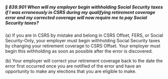 ##### § 839.901 When will my employer begin withholding Social Security taxes if I was erroneously in CSRS during my qualifying retirement coverage error and my corrected coverage will now require me to pay Social Security taxes? #####

(a) If you are in CSRS by mistake and belong in CSRS Offset, FERS, or Social Security-Only, your employer must begin withholding Social Security taxes by changing your retirement coverage to CSRS Offset. Your employer must begin this withholding as soon as possible after the error is discovered.

(b) Your employer will correct your retirement coverage back to the date the error first occurred once you are notified of the error and have an opportunity to make any elections that you are eligible to make.